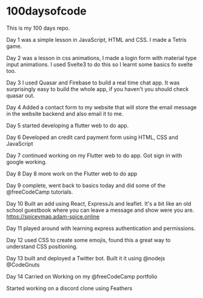 # 100daysofcode

This is my 100 days repo.

Day 1 was a simple lesson in JavaScript, HTML and CSS. I made a Tetris game.

Day 2 was a lesson in css animations, I made a login form with material type input animations. I used Svelte3 to do this so I learnt some basics fo svelte too.

Day 3 I used Quasar and Firebase to build a real time chat app. It was surprisingly easy to build the whole app, if you haven't you should check quasar out.

Day 4 Added a contact form to my website that will store the email message in the website backend and also email it to me.

Day 5 started developing a flutter web to do app.

Day 6 Developed an credit card payment form using HTML, CSS and JavaScript

Day 7 continued working on my Flutter web to do app. Got sign in with google working.

Day 8 Day 8 more work on the Flutter web to do app

Day 9 complete, went back to basics today and did some of the
@freeCodeCamp tutorials.

Day 10 Built an add using React, ExpressJs and leaflet. It's a bit like an old school guestbook where you can leave a message and show were you are. https://spiceymap.adam-spice.online

Day 11 played around with learning express authentication and permissions.

Day 12 used CSS to create some emojis, found this a great way to understand CSS positioning.

Day 13 built and deployed a Twitter bot. Built it it using
@nodejs @CodeGnuts

Day 14 Carried on Working on my @freeCodeCamp portfolio

Started working on a discord clone using Feathers
